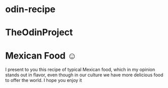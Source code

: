 # odin-recipe
# TheOdinProject
# Mexican Food ☺

I present to you this recipe of typical Mexican food, which in my opinion stands out in flavor, even though in our culture we have more delicious food to offer the world.
I hope you enjoy it